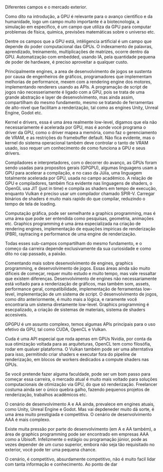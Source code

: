 
Diferentes campos e o mercado exterior.


Como dito na introdução, a GPU é relevante para o avanço cientifico e da humanidade, logo um campo muito importante é a biotecnologia,
a simulação em especifico, é um campo que utiliza da GPU para computar problemas de física, química, previsões matemáticas sobre o universo etc.

Dentre os campos que a GPU está, intêligencia artificial é um campo que depende do poder computacional das GPUs. O indexamento de palavras,
aprendizado, treinamento, multiplicações de matrizes, ocorre dentro da GPU. Automatização com embedded, usando IA, pela quantidade pequena de poder de hardware,
é preciso aproveitar a qualquer custo.

Principalmente engines, a area de desenvolvimento de jogos se sustenta por causa de engenheiros de gráficos, programadores que implementam melhorias de performance,
mexem com a rendering engine dos motores, implementando renderers usando as APIs. A programação de script de jogos não necesseriamente é ligado com a GPU, pois se trata
de uma grande abstração e layer de desenvolvimento, mas ainda assim, compartilham do mesmo fundamento, mesmo se tratando de ferramentas de alto-nivel
que facilitam a renderização, tal como as engines Unity, Unreal Engine, Godot etc.

Kernel e drivers, essa é uma área realmente low-level, digamos que ela não necessariamente é acelerada por GPU, mas é aonde você programa o driver da GPU,
como o driver mapea a memória, como faz o gerenciamento de VRAM, e as restrições do framebuffer default. Não fica evidente, mas o kernel do sistema
operacional também deve controlar o tanto de VRAM usado, isso requer um conhecimento de como funciona a GPU e seus drivers.

Compiladores e interpretadores, com o decorrer do avanço, as GPUs foram sendo usadas para propositos gerais (GPGPU), algumas linguagens usam a GPU
para acelerar a compilação, e no caso da Júlia, uma linguagem totalmente acelerada por GPU, usada no campo acadêmico. A relação de GPU e compiladores,
também fica evidente nas linguagens de shaders, o OpenGL usa JIT (just in time) e compila as shaders em tempo de execução, enquanto Vulkan é preciso usar um compilador
chamado SPIR-V. Carregar binários de shaders é muito mais rapido do que compilar, reduzindo o tempo de tela de loading.

Computação gráfica, pode ser semelhante a graphics programming, mas é uma área que pode ser entendida como pesquisas, geometria, animações etc. Graphics programming é
uma área especializada na criação de rendering engines, implementação de equações impiricas de renderização (PBR), raytracing e performance de uma engine de renderização.

Todas esses sub-campos compartilham do mesmo fundamento, e o começo da carreira depende exclusivamente da sua curiosidade e como dito no cap passado, a paixão.

Comentando mais sobre desenvolvimento de engines, graphics programming, e desenvolvimento de jogos. Essas áreas ainda são muito dificeis de começar,
requer muito estudo e muito tempo, mas vale ressaltar que existem diferenças. Desenvolvimento de engines não necessariamente está voltado para a renderização
de gráficos, mas também som, assets, performance geral, compatibilidade, implementação de ferramentas low-level, implementação de um sistema de script.
O desenvolvimento de jogos, como dito anteriormente, é muito mais a lógica, e raramente você encontraria um sistema diretamente low-level.
Graphics programming é esecpalizado, a criação de sistemas de materiais, sistema de shaders accesiveis.

GPGPU é um assunto complexo, temos algumas APIs principais para o uso efetivo da GPU, tal como CUDA, OpenCL e Vulkan.

Cuda é uma API especial que roda apenas em GPUs Nvidia, por conta da sua otimização voltada para as arquiteturas, OpenCL tem como filosófia, rodar em qualuer plataforma.
O Vulkan também pode ser uma alterntativa para isso, permitindo criar shaders e executar fora do pipeline de renderização, em blocos de workers dedicados a compute shaders nas GPUs.

Se você pretende fazer alguma faculdade, pode ser um bom passo para começar essa carreira, o mercado atual é muito mais voltado para soluções computacionais de otimização via GPU,
do que só renderização. Freelancer costuma ainda ser o único quebra galho, fazendo pequenos projetos de renderização, trabalhos acadêmicos etc.

O cenário de desenvolvimento A e AA ainda, prevalece em engines atuais, como Unity, Unreal Engine e Godot. Mas vai depdeneder muito dá sorte, é uma área muito prestigiada e competitiva.
O cenário de desenvolvimento AAA é mais complexo.

Existe muita pressão por parte do desenvolvimento (em A e AA também), a área de graphics programming pode ser encontrado em empresas AAA como a Ubisoft. Infelizmente o estágio ou programação júnior,
pode as vezes depender de um curso superior, embora não seja tão  requisitado no exterior, você pode ter uma pequena chance.

O cenário, é competitivo, absurdamente competitivo, não é muito facil lidar com tanta informação e conhecimento. Ao ponto de dar